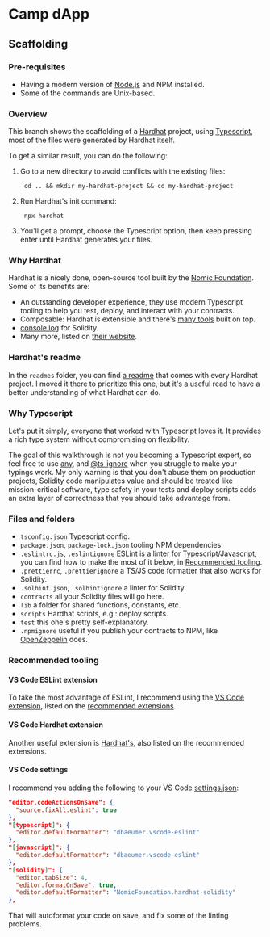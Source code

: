 # Camp dApp

## Scaffolding

### Pre-requisites

* Having a modern version of [Node.js](https://nodejs.org/en) and NPM installed.
* Some of the commands are Unix-based.

### Overview

This branch shows the scaffolding of a [Hardhat](https://hardhat.org/) project, using [Typescript](https://www.typescriptlang.org/), most of the files were generated by Hardhat itself.

To get a similar result, you can do the following:

1) Go to a new directory to avoid conflicts with the existing files:

        cd .. && mkdir my-hardhat-project && cd my-hardhat-project

1) Run Hardhat's init command:

        npx hardhat

1) You'll get a prompt, choose the Typescript option, then keep pressing enter until Hardhat generates your files.

### Why Hardhat

Hardhat is a nicely done, open-source tool built by the [Nomic Foundation](https://nomic.foundation/).
Some of its benefits are:

* An outstanding developer experience, they use modern Typescript tooling to help you test, deploy, and interact with your contracts.
* Composable: Hardhat is extensible and there's [many tools](https://hardhat.org/plugins/) built on top.
* [console.log](https://hardhat.org/hardhat-network/#console-log) for Solidity.
* Many more, listed on [their website](https://hardhat.org/).

### Hardhat's readme

In the `readmes` folder, you can find [a readme](readmes/hardhat.md) that comes with every Hardhat project. I moved it there to prioritize this one, but it's a useful read to have a better understanding of what Hardhat can do.

### Why Typescript

Let's put it simply, everyone that worked with Typescript loves it. It provides a rich type system without compromising on flexibility.

The goal of this walkthrough is not you becoming a Typescript expert, so feel free to use [any](https://www.typescriptlang.org/docs/handbook/basic-types.html#any), and [@ts-ignore](https://www.typescriptlang.org/docs/handbook/release-notes/typescript-2-6.html#suppress-errors-in-ts-files-using--ts-ignore-comments) when you struggle to make your typings work. My only warning is that you don't abuse them on production projects, Solidity code manipulates value and should be treated like mission-critical software, type safety in your tests and deploy scripts adds an extra layer of correctness that you should take advantage from.

### Files and folders

* `tsconfig.json` Typescript config.
* `package.json`, `package-lock.json` tooling NPM dependencies.
* `.eslintrc.js`, `.eslintignore` [ESLint](https://eslint.org/) is a linter for Typescript/Javascript, you can find how to make the most of it below, in [Recommended tooling](#recommended-tooling).
* `.prettierrc`, `.prettierignore` a TS/JS code formatter that also works for Solidity.
* `.solhint.json`, `.solhintignore` a linter for Solidity.
* `contracts` all your Solidity files will go here.
* `lib` a folder for shared functions, constants, etc.
* `scripts` Hardhat scripts, e.g.: deploy scripts.
* `test` this one's pretty self-explanatory.
* `.npmignore` useful if you publish your contracts to NPM, like [OpenZeppelin](https://www.npmjs.com/package/@openzeppelin/contracts) does.

### Recommended tooling

#### VS Code ESLint extension

To take the most advantage of ESLint, I recommend using the [VS Code extension](https://marketplace.visualstudio.com/items?itemName=dbaeumer.vscode-eslint), listed on the [recommended extensions](.vscode/extensions.json).

#### VS Code Hardhat extension

Another useful extension is [Hardhat's](https://marketplace.visualstudio.com/items?itemName=NomicFoundation.hardhat-solidity), also listed on the recommended extensions.

#### VS Code settings

I recommend you adding the following to your VS Code [settings.json](https://code.visualstudio.com/docs/getstarted/settings#_settingsjson):

```json
"editor.codeActionsOnSave": {
  "source.fixAll.eslint": true
},
"[typescript]": {
  "editor.defaultFormatter": "dbaeumer.vscode-eslint"
},
"[javascript]": {
  "editor.defaultFormatter": "dbaeumer.vscode-eslint"
},
"[solidity]": {
  "editor.tabSize": 4,
  "editor.formatOnSave": true,
  "editor.defaultFormatter": "NomicFoundation.hardhat-solidity"
},
```

That will autoformat your code on save, and fix some of the linting problems.
